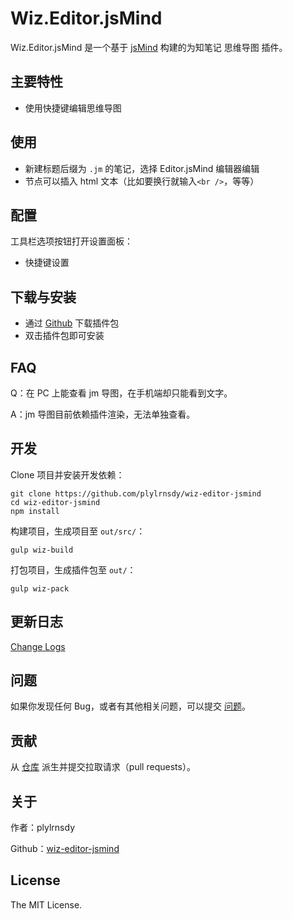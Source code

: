 # Wiz.Editor.jsMind

Wiz.Editor.jsMind 是一个基于 [jsMind][jsmind] 构建的为知笔记 思维导图 插件。

## 主要特性
- 使用快捷键编辑思维导图

## 使用
- 新建标题后缀为 `.jm` 的笔记，选择 Editor.jsMind 编辑器编辑
- 节点可以插入 html 文本（比如要换行就输入`<br />`，等等）

## 配置
工具栏选项按钮打开设置面板：
- 快捷键设置

## 下载与安装
- 通过 [Github][releases] 下载插件包
- 双击插件包即可安装

## FAQ
Q：在 PC 上能查看 jm 导图，在手机端却只能看到文字。

A：jm 导图目前依赖插件渲染，无法单独查看。

## 开发
Clone 项目并安装开发依赖：

    git clone https://github.com/plylrnsdy/wiz-editor-jsmind
    cd wiz-editor-jsmind
    npm install

构建项目，生成项目至 `out/src/`：

    gulp wiz-build

打包项目，生成插件包至 `out/`：

    gulp wiz-pack

## 更新日志
[Change Logs](./CHANGELOG.md)

## 问题
如果你发现任何 Bug，或者有其他相关问题，可以提交 [问题][issues]。

## 贡献
从 [仓库][repository] 派生并提交拉取请求（pull requests）。

## 关于
作者：plylrnsdy

Github：[wiz-editor-jsmind][repository]

## License
The MIT License.

[jsmind]:https://github.com/hizzgdev/jsmind
[issues]:https://github.com/plylrnsdy/wiz-editor-jsmind/issues
[releases]:https://github.com/plylrnsdy/wiz-editor-jsmind/releases
[repository]:https://github.com/plylrnsdy/wiz-editor-jsmind
